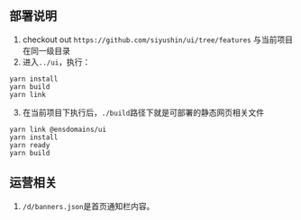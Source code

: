 ## 部署说明

1. checkout out `https://github.com/siyushin/ui/tree/features` 与当前项目在同一级目录
2. 进入`../ui`，执行：

```shell
yarn install
yarn build
yarn link
```

3. 在当前项目下执行后，`./build`路径下就是可部署的静态网页相关文件

```shell
yarn link @ensdomains/ui
yarn install
yarn ready
yarn build
```

## 运营相关

1. `/d/banners.json`是首页通知栏内容。
